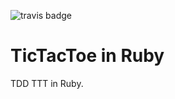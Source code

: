 ![travis badge](https://travis-ci.org/me-stevens/ruby-ttt.svg?branch=master "Ruby TicTacToe")

# TicTacToe in Ruby

TDD TTT in Ruby.
